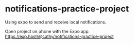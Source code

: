 # notifications-practice-project
Using expo to send and receive local notifications.

Open project on phone with the Expo app. 
https://exp.host/@cathy/notifications-practice-project
